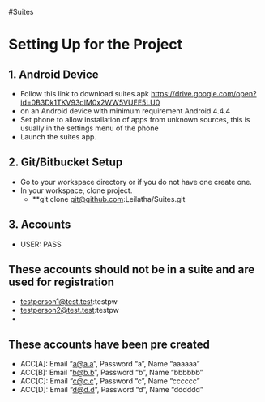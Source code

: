 #Suites

# **Setting Up for the Project** #
## 1. Android Device ##

* Follow this link to download suites.apk https://drive.google.com/open?id=0B3Dk1TKV93dlM0x2WW5VUEE5LU0 
*   on an Android device with minimum requirement Android 4.4.4
* Set phone to allow installation of apps from unknown sources, this is usually in the settings menu of the phone
* Launch the suites app. 


## 2. Git/Bitbucket Setup ##
* Go to your workspace directory or if you do not have one create one.
* In your workspace, clone project.
    * **git clone git@github.com:Leilatha/Suites.git


## 3. Accounts ##
* USER: PASS
## These accounts should not be in a suite and are used for registration ##
* testperson1@test.test:testpw
* testperson2@test.test:testpw
* 
## These accounts have been pre created ##
* ACC[A]: Email “a@a.a”, Password “a”, Name “aaaaaa”
* ACC[B]: Email “b@b.b”, Password “b”, Name “bbbbbb”
* ACC[C]: Email “c@c.c”, Password “c”, Name “cccccc”
* ACC[D]: Email “d@d.d”, Password “d”, Name “dddddd”

